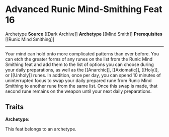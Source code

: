 ﻿---
actions: null
cost: null
element: null
feat: Advanced Runic Mind-Smithing
frequency: null
heighten_level: null
id: '3872'
level: '16'
name: Advanced Runic Mind-Smithing
prerequisite: '[[DATABASE/feat/Runic Mind Smithing|Runic Mind Smithing]]'
rarity: Common
requirement: null
school: null
source: '[[DATABASE/source/Dark Archive|Dark Archive]]'
subcategory: null
trait:
- '[[DATABASE/trait/Archetype|Archetype]]'
trigger: null
type: Feat

---
# Advanced Runic Mind-Smithing <span class="item-type">Feat 16</span>

<span class="item-trait">Archetype</span>
**Source** [[Dark Archive]]
**Archetype** [[Mind Smith]]
**Prerequisites** [[Runic Mind Smithing]]

---
Your mind can hold onto more complicated patterns than ever before. You can etch the greater forms of any runes on the list from the Runic Mind Smithing feat and add them to the list of options you can choose during your daily preparations, as well as the [[Anarchic]], [[Axiomatic]], [[Holy]], or [[Unholy]] runes.
 In addition, once per day, you can spend 10 minutes of uninterrupted focus to swap your daily prepared rune from Runic Mind Smithing to another rune from the same list. Once this swap is made, that second rune remains on the weapon until your next daily preparations.

## Traits

**Archetype:**

This feat belongs to an archetype.